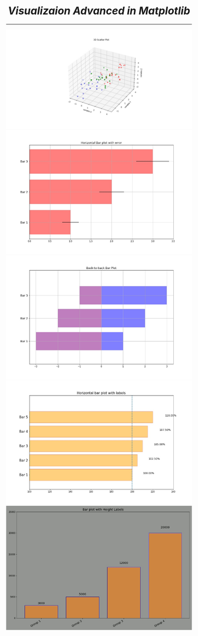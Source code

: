 <i><h1 align='center'>Visualizaion Advanced in Matplotlib</h1></i>
<hr>

<img src='Visualizatons Advanced Plots/1_plot.jpg'><img src='Visualizatons Advanced Plots/2_plot.jpg'><img src='Visualizatons Advanced Plots/3_plot.jpg'>
<img src='Visualizatons Advanced Plots/5_plot.jpg'><img src='Visualizatons Advanced Plots/6_plot.jpg'>
